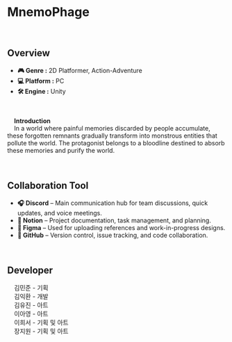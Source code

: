 <!-- 프로젝트 개요, 팀원 및 역할, 작업 과정 -->

<!-- 이름 -->
# MnemoPhage
<br>

## Overview
- **🎮 Genre :** 2D Platformer, Action-Adventure
- **💻 Platform :** PC
- **🛠 Engine :** Unity
<br>

&nbsp;&nbsp;&nbsp;&nbsp;**Introduction**
<br>
&nbsp;&nbsp;&nbsp;&nbsp;In a world where painful memories discarded by people accumulate, these forgotten remnants gradually transform into monstrous entities that pollute the world. 
The protagonist belongs to a bloodline destined to absorb these memories and purify the world.

<br>

## Collaboration Tool
- **🎧 Discord** – Main communication hub for team discussions, quick updates, and voice meetings.  
- **📝 Notion** – Project documentation, task management, and planning.  
- **🎨 Figma** – Used for uploading references and work-in-progress designs.  
- **🐙 GitHub** – Version control, issue tracking, and code collaboration.

<br>

## Developer
&nbsp;&nbsp;&nbsp;&nbsp;김민준 - 기획 <br>
&nbsp;&nbsp;&nbsp;&nbsp;김익환 - 개발 <br>
&nbsp;&nbsp;&nbsp;&nbsp;김유진 - 아트 <br>
&nbsp;&nbsp;&nbsp;&nbsp;이아영 - 아트 <br>
&nbsp;&nbsp;&nbsp;&nbsp;이희서 - 기획 및 아트 <br>
&nbsp;&nbsp;&nbsp;&nbsp;장지원 - 기획 및 아트 <br>
